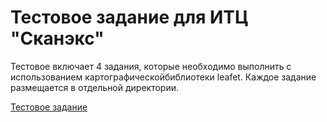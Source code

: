 # Тестовое задание для ИТЦ "Сканэкс"

Тестовое включает 4 задания, которые необходимо выполнить с использованием картографическойбиблиотеки leafet.
Каждое задание размещается в отдельной директории.

[Тестовое задание](http://vladimir-rybalko.github.io/ScanexTests/index.html)
